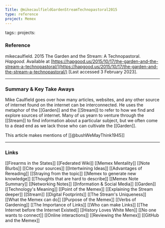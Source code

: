 ```yaml
---
Title: @mikecaulfieldGardenStreamTechnopastoral2015
type: reference
project: Memex
---
```


tags::
projects: 

### Reference 

mikecaulfield. 2015 The Garden and the Stream: A Technopastoral. _Hapgood_. Available at [https://hapgood.us/2015/10/17/the-garden-and-the-stream-a-technopastoral/](https://hapgood.us/2015/10/17/the-garden-and-the-stream-a-technopastoral/) [Last accessed 3 February 2023].

---

### Summary & Key Take Aways

Mike Caulfield goes over how many articles, websites, and any other source of internet found on the internet can be interconnected. He uses the metaphor of the [[Garden]] and the [[Stream]] to refer to how we find and explore sources of internet. Many of us yearn to venture through the [[Stream]] to find information about a particular subject, but we often come to a dead end as we lack those who can cultivate the [[Garden]].

This article makes mentions of [[@bushWeMayThink1945]]

--- 

### Links

[[Firearms in the States]]
[[Federated Wiki]]
[[Memex Mentality]]
[[Note Blurbs]]
[[Cite your sources]]
[[Intertwining Ideas]]
[[Advantages of Rereading]]
[[Straying from the topic]]
[[Memex to generate new knowledge]]
[[Thoughts that are hard to describe]]
[[Memex Note Summary]]
[[Networking Notes]]
[[Information & Social Media]]
[[Garden]]
[[Technology's Meaning]]
[[Point of the Memex]]
[[Explaining the Stream deeper]]
[[Stream]]
[[Digital Footprints]]
[[The Stream's Uniqueness]]
[[What the Memex can do]]
[[Purpose of the Memex]]
[[Verbs of Gardening]]
[[The Importance of Links]]
[[Who can make Links]]
[[The Internet before the Internet Existed]]
[[History Loves White Men]]
[[No one wants to connect]]
[[Online interactions]]
[[Reviewing the Memex]]
[[GitHub and the Memex]]
